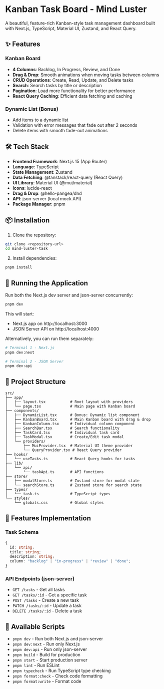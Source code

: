 # Kanban Task Board - Mind Luster

A beautiful, feature-rich Kanban-style task management dashboard built with Next.js, TypeScript, Material UI, Zustand, and React Query.

## ✨ Features

### Kanban Board

- **4 Columns**: Backlog, In Progress, Review, and Done
- **Drag & Drop**: Smooth animations when moving tasks between columns
- **CRUD Operations**: Create, Read, Update, and Delete tasks
- **Search**: Search tasks by title or description
- **Pagination**: Load more functionality for better performance
- **React Query Caching**: Efficient data fetching and caching

### Dynamic List (Bonus)

- Add items to a dynamic list
- Validation with error messages that fade out after 2 seconds
- Delete items with smooth fade-out animations

## 🛠️ Tech Stack

- **Frontend Framework**: Next.js 15 (App Router)
- **Language**: TypeScript
- **State Management**: Zustand
- **Data Fetching**: @tanstack/react-query (React Query)
- **UI Library**: Material UI (@mui/material)
- **Icons**: lucide-react
- **Drag & Drop**: @hello-pangea/dnd
- **API**: json-server (local mock API)
- **Package Manager**: pnpm

## 📦 Installation

1. Clone the repository:

```bash
git clone <repository-url>
cd mind-luster-task
```

2. Install dependencies:

```bash
pnpm install
```

## 🚀 Running the Application

Run both the Next.js dev server and json-server concurrently:

```bash
pnpm dev
```

This will start:

- Next.js app on http://localhost:3000
- JSON Server API on http://localhost:4000

Alternatively, you can run them separately:

```bash
# Terminal 1 - Next.js
pnpm dev:next

# Terminal 2 - JSON Server
pnpm dev:api
```

## 📁 Project Structure

```
src/
├── app/
│   ├── layout.tsx           # Root layout with providers
│   └── page.tsx             # Main page with Kanban board
├── components/
│   ├── DynamicList.tsx      # Bonus: Dynamic list component
│   ├── KanbanBoard.tsx      # Main Kanban board with drag & drop
│   ├── KanbanColumn.tsx     # Individual column component
│   ├── SearchBar.tsx        # Search functionality
│   ├── TaskCard.tsx         # Individual task card
│   ├── TaskModal.tsx        # Create/Edit task modal
│   └── providers/
│       ├── MuiProvider.tsx  # Material UI theme provider
│       └── QueryProvider.tsx # React Query provider
├── hooks/
│   └── useTasks.ts          # React Query hooks for tasks
├── lib/
│   └── api/
│       └── taskApi.ts       # API functions
├── store/
│   ├── modalStore.ts        # Zustand store for modal state
│   └── searchStore.ts       # Zustand store for search state
├── types/
│   └── task.ts              # TypeScript types
└── styles/
    └── globals.css          # Global styles
```

## 🎯 Features Implementation

### Task Schema

```typescript
{
  id: string;
  title: string;
  description: string;
  column: "backlog" | "in-progress" | "review" | "done";
}
```

### API Endpoints (json-server)

- `GET /tasks` - Get all tasks
- `GET /tasks/:id` - Get a specific task
- `POST /tasks` - Create a new task
- `PATCH /tasks/:id` - Update a task
- `DELETE /tasks/:id` - Delete a task

## 📝 Available Scripts

- `pnpm dev` - Run both Next.js and json-server
- `pnpm dev:next` - Run only Next.js
- `pnpm dev:api` - Run only json-server
- `pnpm build` - Build for production
- `pnpm start` - Start production server
- `pnpm lint` - Run ESLint
- `pnpm typecheck` - Run TypeScript type checking
- `pnpm format:check` - Check code formatting
- `pnpm format:write` - Format code
